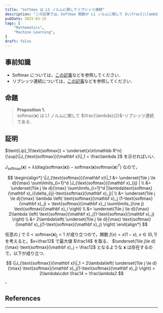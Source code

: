 ```yaml
---
title: "Softmax は L1 ノルムに関してリプシッツ連続"
description: "この記事では，Softmax 関数が L1 ノルムに関して $\\frac{\\lambda}{2}$-リプシッツ連続であることを示します．"
pubDate: 2025-03-15
tags: [
    "Mathematics",
    "Machine Learning",
]
draft: false
---
```


## 事前知識

- Softmax については，[この記事](../2025-03-15-softmax)などを参照してください．
- リプシッツ連続については，[この記事](../2025-03-12-lipschitz-continuous)などを参照してください．

## 命題

> **Proposition 1.** <br>
> $\text{softmax}(\mathbf{x})$ は L1 ノルムに関して $\frac{\lambda}{2}$-リプシッツ連続である．

## 証明

$\text{Lip}_1(\text{softmax}) = \underset{x\in\mathbb R^n}{\sup}\|J_{\text{softmax}}(\mathbf x)\|_1 = \frac\lambda 2$ を示せればいい．

$J_{\text{softmax}}(\mathbf x) = \lambda(\text{diag}(\text{softmax}(\mathbf x)) - \text{softmax}(\mathbf x)\text{softmax}(\mathbf x)^T)$ なので，

$$
\begin{align*}
\|J_{\text{softmax}}(\mathbf x)\|_1
&= \underset{1\le j \le d}{\max} \sum\limits_{i=1}^d |J_{\text{softmax}}(\mathbf x)_{ij} | \\
&= \underset{1\le j \le d}{\max} \sum\limits_{i=1}^d |\lambda\text{softmax}(\mathbf x)_i(\delta_{ij}-\text{softmax}(\mathbf x)_j)| \\
&= \underset{1\le j \le d}{\max} \lambda \left(
    \text{softmax}(\mathbf x)_j (1-\text{softmax}(\mathbf x)_j)
    + \text{softmax}(\mathbf x)_j  \sum\limits_{i\ne j} \text{softmax}(\mathbf x)_i \right) \\
&= \underset{1\le j \le d}{\max} 2\lambda \left(
 \text{softmax}(\mathbf x)_j(1-\text{softmax}(\mathbf x)_j)
\right) \\
&= 2\lambda\left(
 \underset{1\le j \le d}{\max} \text{softmax}(\mathbf x)_j(1-\text{softmax}(\mathbf x)_j)
\right)
\end{align*}
$$

任意の $j$ で $0<\text{softmax}(\mathbf x)_j<1$ が成り立つので，関数 $f(x)=x(1-x),\:x\in(0,1)$ を考えると，$x=\frac12$ で最大値 $\frac14$ を取る．
$\underset{1\le j\le d}{\max} \text{softmax}(\mathbf x)_j = \frac12$ となるような $\mathbf x$ は存在するので，以下が成り立つ．

$$
\|J_{\text{softmax}}(\mathbf x)\|_1 = 2\lambda\left(
 \underset{1\le j \le d}{\max} \text{softmax}(\mathbf x)_j(1-\text{softmax}(\mathbf x)_j)
\right) = 2\lambda\cdot \frac14 = \frac\lambda2
$$

$\square$

## References

---
